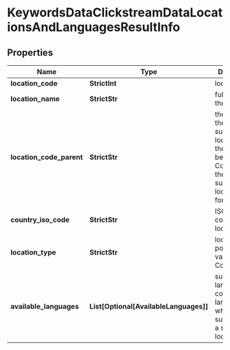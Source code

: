 # KeywordsDataClickstreamDataLocationsAndLanguagesResultInfo


## Properties

| Name | Type | Description | Notes |
|------------ | ------------- | ------------- | -------------|
**location_code** | **StrictInt** | location code |[optional]|
**location_name** | **StrictStr** | full name of the location |[optional]|
**location_code_parent** | **StrictStr** | the code of the superordinate location<br>the value will be null as Country is the only supported location_type for this API |[optional]|
**country_iso_code** | **StrictStr** | ISO country code of the location |[optional]|
**location_type** | **StrictStr** | location type<br>possible values:<br>Country |[optional]|
**available_languages** | **List[Optional[AvailableLanguages]]** | supported languages<br>contains the languages which are supported for a specific location |[optional]|